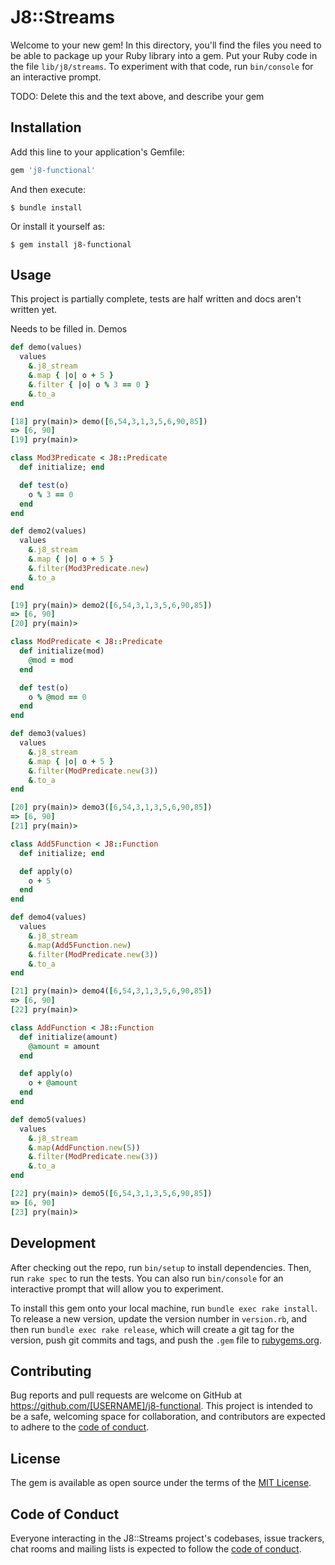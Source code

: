 # J8::Streams

Welcome to your new gem! In this directory, you'll find the files you need to be able to package up your Ruby library into a gem. Put your Ruby code in the file `lib/j8/streams`. To experiment with that code, run `bin/console` for an interactive prompt.

TODO: Delete this and the text above, and describe your gem

## Installation

Add this line to your application's Gemfile:

```ruby
gem 'j8-functional'
```

And then execute:

    $ bundle install

Or install it yourself as:

    $ gem install j8-functional

## Usage

This project is partially complete, tests are half written and docs aren't written yet.

Needs to be filled in. Demos

```ruby
def demo(values)
  values
    &.j8_stream
    &.map { |o| o + 5 }
    &.filter { |o| o % 3 == 0 }
    &.to_a
end

[18] pry(main)> demo([6,54,3,1,3,5,6,90,85])
=> [6, 90]
[19] pry(main)>

class Mod3Predicate < J8::Predicate
  def initialize; end

  def test(o)
    o % 3 == 0
  end
end

def demo2(values)
  values
    &.j8_stream
    &.map { |o| o + 5 }
    &.filter(Mod3Predicate.new)
    &.to_a
end

[19] pry(main)> demo2([6,54,3,1,3,5,6,90,85])
=> [6, 90]
[20] pry(main)>

class ModPredicate < J8::Predicate
  def initialize(mod)
    @mod = mod
  end

  def test(o)
    o % @mod == 0
  end
end

def demo3(values)
  values
    &.j8_stream
    &.map { |o| o + 5 }
    &.filter(ModPredicate.new(3))
    &.to_a
end

[20] pry(main)> demo3([6,54,3,1,3,5,6,90,85])
=> [6, 90]
[21] pry(main)>

class Add5Function < J8::Function
  def initialize; end

  def apply(o)
    o + 5
  end
end

def demo4(values)
  values
    &.j8_stream
    &.map(Add5Function.new)
    &.filter(ModPredicate.new(3))
    &.to_a
end

[21] pry(main)> demo4([6,54,3,1,3,5,6,90,85])
=> [6, 90]
[22] pry(main)>

class AddFunction < J8::Function
  def initialize(amount)
    @amount = amount
  end

  def apply(o)
    o + @amount
  end
end

def demo5(values)
  values
    &.j8_stream
    &.map(AddFunction.new(5))
    &.filter(ModPredicate.new(3))
    &.to_a
end

[22] pry(main)> demo5([6,54,3,1,3,5,6,90,85])
=> [6, 90]
[23] pry(main)>
```

## Development

After checking out the repo, run `bin/setup` to install dependencies. Then, run `rake spec` to run the tests. You can also run `bin/console` for an interactive prompt that will allow you to experiment.

To install this gem onto your local machine, run `bundle exec rake install`. To release a new version, update the version number in `version.rb`, and then run `bundle exec rake release`, which will create a git tag for the version, push git commits and tags, and push the `.gem` file to [rubygems.org](https://rubygems.org).

## Contributing

Bug reports and pull requests are welcome on GitHub at https://github.com/[USERNAME]/j8-functional. This project is intended to be a safe, welcoming space for collaboration, and contributors are expected to adhere to the [code of conduct](https://github.com/[USERNAME]/j8-functional/blob/master/CODE_OF_CONDUCT.md).


## License

The gem is available as open source under the terms of the [MIT License](https://opensource.org/licenses/MIT).

## Code of Conduct

Everyone interacting in the J8::Streams project's codebases, issue trackers, chat rooms and mailing lists is expected to follow the [code of conduct](https://github.com/[USERNAME]/j8-functional/blob/master/CODE_OF_CONDUCT.md).
